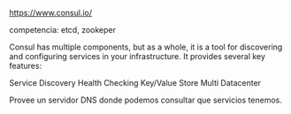 https://www.consul.io/

competencia: etcd, zookeper

Consul has multiple components, but as a whole, it is a tool for discovering and configuring services in your infrastructure. It provides several key features:

Service Discovery
Health Checking
Key/Value Store
Multi Datacenter

Provee un servidor DNS donde podemos consultar que servicios tenemos.
